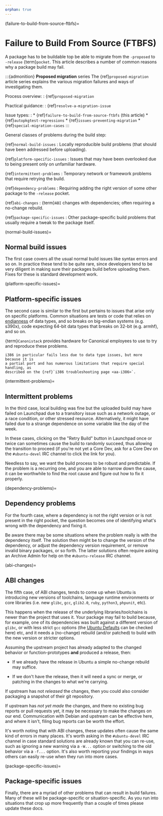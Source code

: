 ```yaml
---
orphan: true
---
```


(failure-to-build-from-source-ftbfs)=
# Failure to Build From Source (FTBFS)

A package has to be buildable top be able to migrate from the `-proposed` to `-release` {term}`pocket`. This article describes a number of common reasons why a package build may fail.

:::{admonition} **Proposed migration** series
The {ref}`proposed-migration` article series explains the various migration failures and ways of investigating them.

Process overview:
: {ref}`proposed-migration`

Practical guidance:
: {ref}`resolve-a-migration-issue`

Issue types:
:   * {ref}`failure-to-build-from-source-ftbfs` (this article)
    * {ref}`autopkgtest-regressions`
    * {ref}`issues-preventing-migration`
    * {ref}`special-migration-cases`
:::

General classes of problems during the build step:

{ref}`normal-build-issues`
: Locally reproducible build problems (that should have been addressed before uploading).

{ref}`platform-specific-issues`
: Issues that may have been overlooked due to being present only on unfamiliar hardware.

{ref}`intermittent-problems`
: Temporary network or framework problems that require retrying the build.

{ref}`dependency-problems`
: Requiring adding the right version of some other package to the `-release` pocket.

{ref}`abi-changes`
: {term}`ABI` changes with dependencies; often requiring a no-change rebuild.

{ref}`package-specific-issues`
: Other package-specific build problems that usually require a tweak to the package itself.


(normal-build-issues)=
## Normal build issues

The first case covers all the usual normal build issues like syntax errors and
so on. In practice these tend to be quite rare, since developers tend to be
very diligent in making sure their packages build before uploading them. Fixes
for these is standard development work.


(platform-specific-issues)=
## Platform-specific issues

The second case is similar to the first but pertains to issues that arise only
on specific platforms. Common situations are tests or code that relies on
[endianness](https://en.wikipedia.org/wiki/Endianness) of data types, and so
breaks on big-endian systems (e.g. s390x), code expecting 64-bit data types that
breaks on 32-bit (e.g. armhf), and so on.

{term}`Canonistack` provides hardware for Canonical employees to use to try and reproduce these problems.

```{note}
i386 in particular fails less due to data type issues, but more because it is
a partial port and has numerous limitations that require special handling, as
described on the {ref}`i386 troubleshooting page <aa-i386>`.
```


(intermittent-problems)=
## Intermittent problems

In the third case, local building was fine but the uploaded build may have
failed on Launchpad due to a transitory issue such as a network outage, or a
race condition, or other stressed resource. Alternatively, it might have failed
due to a strange dependence on some variable like the day of the week.

In these cases, clicking on the "Retry Build" button in Launchpad once or twice
can sometimes cause the build to randomly succeed, thus allowing the transition
to proceed (if you're not yet a Core Dev, ask for a Core Dev on the
`#ubuntu-devel` IRC channel to click the link for you).

Needless to say, we want the build process to be robust and predictable. If the
problem is a recurring one, and you are able to narrow down the cause, it can
be worthwhile to find the root cause and figure out how to fix it properly.


(dependency-problems)=
## Dependency problems

For the fourth case, where a dependency is not the right version or is not
present in the right pocket, the question becomes one of identifying what's
wrong with the dependency and fixing it.

Be aware there may be some situations where the problem really is with the
dependency itself. The solution then might be to change the version of the
dependency, or adjust the dependency version requirement, or remove invalid
binary packages, or so forth. The latter solutions often require asking an
Archive Admin for help on the `#ubuntu-release` IRC channel.


(abi-changes)=
## ABI changes

The fifth case, of ABI changes, tends to come up when Ubuntu is introducing new
versions of toolchains, language runtime environments or core libraries (i.e.
new `glibc`, `gcc`, `glib2.0`, `ruby`, `python3`, `phpunit`, etc).

This happens when the release of the underlying libraries/toolchains is newer
than the project that uses it. Your package may fail to build because, for
example, one of its dependencies was built against a different version of
`glibc`, or with less strict `gcc` options (the
[Ubuntu Defaults](https://wiki.ubuntu.com/ToolChain/CompilerFlags#Notes) can be
checked here) etc, and it needs a (no-change) rebuild (and/or patched) to build
with the new version or stricter options.

Assuming the upstream project has already adapted to the changed behavior or
function-prototypes **and** produced a release, then:

* If we already have the release in Ubuntu a simple no-change rebuild may
  suffice.

* If we don't have the release, then it will need a sync or merge, or patching
  in the changes to what we're carrying.

If upstream has not *released* the changes, then you could also consider
packaging a snapshot of their git repository.

If upstream has *not yet made* the changes, and there no existing bug reports or
pull requests yet, it may be necessary to make the changes on our end.
Communication with Debian and upstream can be effective here, and where it
isn't, filing bug reports can be worth the effort.

It's worth noting that with ABI changes, these updates often cause the same kind
of errors in many places. It's worth asking in the `#ubuntu-devel` IRC channel
in case standard solutions are already known that you can re-use, such as
ignoring a new warning via a `-W...` option or switching to the old behavior
via a `-f...` option. It's also worth reporting your findings in ways others can
easily re-use when they run into more cases.


(package-specific-issues)=
## Package-specific issues

Finally, there are a myriad of other problems that can result in build
failures. Many of these will be package-specific or situation-specific. As you
run into situations that crop up more frequently than a couple of times please
update these docs.

